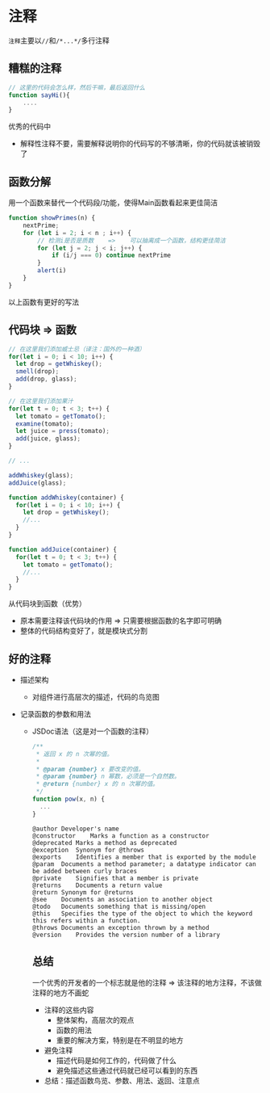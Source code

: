 # 注释

`注释`主要以`//`和`/*...*/`多行注释

## 糟糕的注释

```js
// 这里的代码会怎么样，然后干嘛，最后返回什么
function sayHi(){
	....
}
```

优秀的代码中

* 解释性注释不要，需要解释说明你的代码写的不够清晰，你的代码就该被销毁了

## 函数分解

用一个函数来替代一个代码段/功能，使得Main函数看起来更佳简洁

```js
function showPrimes(n) {
	nextPrime;
	for (let i = 2; i < n ; i++) {
		// 检测i是否是质数    =>    可以抽离成一个函数，结构更佳简洁
		for (let j = 2; j < i; j++) {
			if (i/j === 0) continue nextPrime
		}
        alert(i)
	}
}
```

以上函数有更好的写法

## 代码块 => 函数

```js
// 在这里我们添加威士忌（译注：国外的一种酒）
for(let i = 0; i < 10; i++) {
  let drop = getWhiskey();
  smell(drop);
  add(drop, glass);
}

// 在这里我们添加果汁
for(let t = 0; t < 3; t++) {
  let tomato = getTomato();
  examine(tomato);
  let juice = press(tomato);
  add(juice, glass);
}

// ...
```

```js
addWhiskey(glass);
addJuice(glass);

function addWhiskey(container) {
  for(let i = 0; i < 10; i++) {
    let drop = getWhiskey();
    //...
  }
}

function addJuice(container) {
  for(let t = 0; t < 3; t++) {
    let tomato = getTomato();
    //...
  }
}
```

从代码块到函数（优势）

* 原本需要注释该代码块的作用   =>   只需要根据函数的名字即可明确
* 整体的代码结构变好了，就是模块式分割

## 好的注释

* 描述架构

  * 对组件进行高层次的描述，代码的鸟览图

* 记录函数的参数和用法

  * JSDoc语法（这是对一个函数的注释）

    ````js
    /**
     * 返回 x 的 n 次幂的值。
     *
     * @param {number} x 要改变的值。
     * @param {number} n 幂数，必须是一个自然数。
     * @return {number} x 的 n 次幂的值。
     */
    function pow(x, n) {
      ...
    }
    ````

    ```
    @author	Developer's name
    @constructor	Marks a function as a constructor
    @deprecated	Marks a method as deprecated
    @exception	Synonym for @throws
    @exports	Identifies a member that is exported by the module
    @param	Documents a method parameter; a datatype indicator can be added between curly braces
    @private	Signifies that a member is private
    @returns	Documents a return value
    @return	Synonym for @returns
    @see	Documents an association to another object
    @todo	Documents something that is missing/open
    @this	Specifies the type of the object to which the keyword this refers within a function.
    @throws	Documents an exception thrown by a method
    @version	Provides the version number of a library
    ```

    ## 总结

    一个优秀的开发者的一个标志就是他的注释 => 该注释的地方注释，不该做注释的地方不画蛇

    * 注释的这些内容
      * 整体架构，高层次的观点
      * 函数的用法
      * 重要的解决方案，特别是在不明显的地方
    * 避免注释
      * 描述代码是如何工作的，代码做了什么
      * 避免描述这些通过代码就已经可以看到的东西
    * 总结：描述函数鸟览、参数、用法、返回、注意点